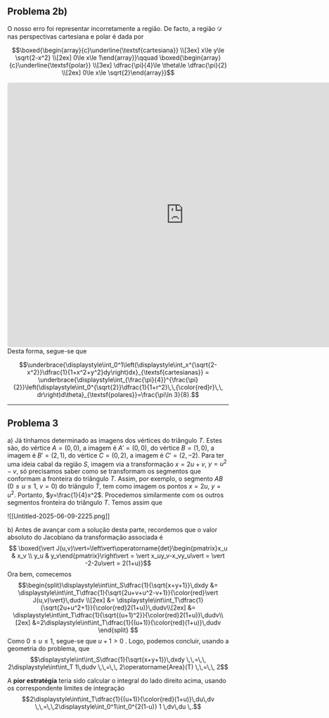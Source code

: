 ## Problema 2b)

O nosso erro foi representar incorretamente a região. De facto, a região $\mathcal{D}$ nas perspectivas cartesiana e polar é dada por

$$\boxed{\begin{array}{c}\underline{\textsf{cartesiana}} \\[3ex] x\le y\le \sqrt{2-x^2} \\[2ex] 0\le x\le 1\end{array}}\qquad \boxed{\begin{array}{c}\underline{\textsf{polar}} \\[3ex] \dfrac{\pi}{4}\le \theta\le \dfrac{\pi}{2} \\[2ex] 0\le x\le \sqrt{2}\end{array}}$$

<iframe src="https://www.geogebra.org/classic/nkx6ysuv?embed" width="800" height="600" allowfullscreen style="border: 1px solid #e4e4e4;border-radius: 4px;" frameborder="0"></iframe>
Desta forma, segue-se que

$$\underbrace{\displaystyle\int_0^1\left(\displaystyle\int_x^{\sqrt{2-x^2}}\dfrac{1}{1+x^2+y^2}dy\right)dx}_{\textsf{cartesianas}} = \underbrace{\displaystyle\int_{\frac{\pi}{4}}^{\frac{\pi}{2}}\left(\displaystyle\int_0^{\sqrt{2}}\dfrac{1}{1+r^2}\,\,{\color{red}r}\,\, dr\right)d\theta}_{\textsf{polares}}=\frac{\pi\ln 3}{8}.$$

---

## Problema 3

a) Já tínhamos determinado as imagens dos vértices do triângulo $T$. Estes são, do vértice $A=(0,0)$, a imagem é $A'=(0,0)$, do vértice $B=(1,0)$, a imagem é $B'=(2,1)$, do vértice $C=(0,2)$, a imagem é $C'=(2,-2)$. Para ter uma ideia cabal da região $S$, imagem via a transformação $x=2u+v$, $y=u^2 -v$, só precisamos saber como se transformam os segmentos que conformam a fronteira do triângulo $T$. Assim, por exemplo, o segmento $AB$ ($0\le u\le 1$, $v=0$) do triângulo $T$, tem como imagem os pontos $x=2u$, $y=u^2$. Portanto, $y=\frac{1}{4}x^2$. Procedemos similarmente com os outros segmentos fronteira do triângulo $T$. Temos assim que

![[Untitled-2025-06-09-2225.png]]

b) Antes de avançar com a solução desta parte, recordemos que o  valor absoluto do Jacobiano da transformação associada é 	 $$ \boxed{\vert J(u,v)\vert=\left\vert\operatorname{det}\begin{pmatrix}x_u & x_v \\ y_u & y_v\end{pmatrix}\right\vert = \vert x_uy_v-x_vy_u\vert = \vert -2-2u\vert = 2(1+u)}$$
Ora bem, comecemos
$$\begin{split}\displaystyle\int\int_S\dfrac{1}{\sqrt{x+y+1}}\,dxdy &= \displaystyle\int\int_T\dfrac{1}{\sqrt{2u+v+u^2-v+1}}{\color{red}\vert J(u,v)\vert}\,dudv \\[2ex] &= \displaystyle\int\int_T\dfrac{1}{\sqrt{2u+u^2+1}}{\color{red}2(1+u)}\,dudv\\[2ex] &= \displaystyle\int\int_T\dfrac{1}{\sqrt{(u+1)^2}}{\color{red}2(1+u)}\,dudv\\[2ex] &=2\displaystyle\int\int_T\dfrac{1}{(u+1)}{\color{red}(1+u)}\,dudv \end{split} $$
Como $0\le u\le 1$, segue-se que $u+1>0$ . Logo, podemos concluir, usando a geometria do problema, que
$$\displaystyle\int\int_S\dfrac{1}{\sqrt{x+y+1}}\,dxdy \,\,=\,\, 2\displaystyle\int\int_T 1\,dudv \,\,=\,\, 2\operatorname{Area}(T) \,\,=\,\, 2$$

A **pior estratégia** teria sido calcular o integral do lado direito acima, usando os correspondente limites de integração
$$2\displaystyle\int\int_T\dfrac{1}{(u+1)}{\color{red}(1+u)}\,du\,dv
\,\,=\,\,2\displaystyle\int_0^1\int_0^{2(1-u)} 1 \,dv\,du \,.$$

